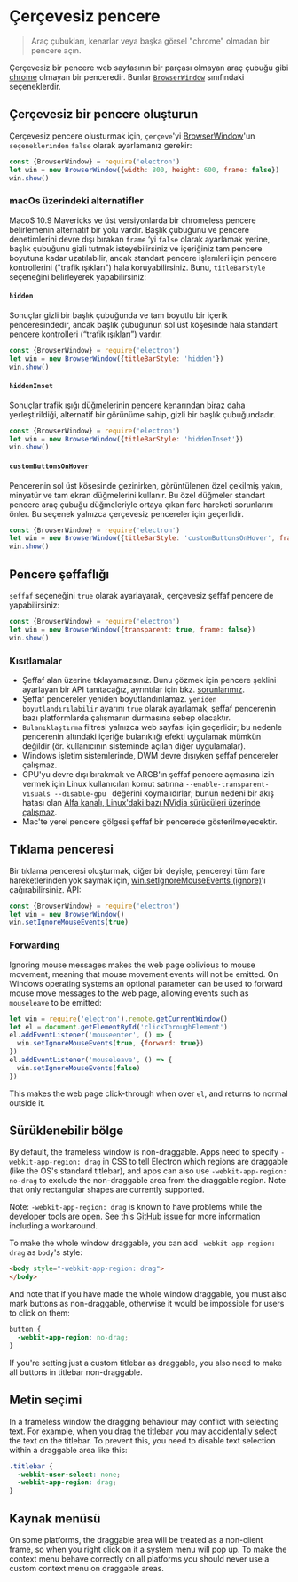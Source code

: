 # Çerçevesiz pencere

> Araç çubukları, kenarlar veya başka görsel "chrome" olmadan bir pencere açın.

Çerçevesiz bir pencere web sayfasının bir parçası olmayan araç çubuğu gibi [chrome](https://developer.mozilla.org/en-US/docs/Glossary/Chrome) olmayan bir penceredir. Bunlar [`BrowserWindow`](browser-window.md) sınıfındaki seçeneklerdir.

## Çerçevesiz bir pencere oluşturun

Çerçevesiz pencere oluşturmak için, `çerçeve`'yi [BrowserWindow](browser-window.md)'un ` seçeneklerinden` `false` olarak ayarlamanız gerekir:

```javascript
const {BrowserWindow} = require('electron')
let win = new BrowserWindow({width: 800, height: 600, frame: false})
win.show()
```

### macOs üzerindeki alternatifler

MacoS 10.9 Mavericks ve üst versiyonlarda bir chromeless pencere belirlemenin alternatif bir yolu vardır. Başlık çubuğunu ve pencere denetimlerini devre dışı bırakan `frame` ‘yi `false` olarak ayarlamak yerine, başlık çubuğunu gizli tutmak isteyebilirsiniz ve içeriğiniz tam pencere boyutuna kadar uzatılabilir, ancak standart pencere işlemleri için pencere kontrollerini ("trafik ışıkları") hala koruyabilirsiniz. Bunu, `titleBarStyle` seçeneğini belirleyerek yapabilirsiniz:

#### `hidden`

Sonuçlar gizli bir başlık çubuğunda ve tam boyutlu bir içerik penceresindedir, ancak başlık çubuğunun sol üst köşesinde hala standart pencere kontrolleri (“trafik ışıkları”) vardır.

```javascript
const {BrowserWindow} = require('electron')
let win = new BrowserWindow({titleBarStyle: 'hidden'})
win.show()
```

#### `hiddenInset`

Sonuçlar trafik ışığı düğmelerinin pencere kenarından biraz daha yerleştirildiği, alternatif bir görünüme sahip, gizli bir başlık çubuğundadır.

```javascript
const {BrowserWindow} = require('electron')
let win = new BrowserWindow({titleBarStyle: 'hiddenInset'})
win.show()
```

#### `customButtonsOnHover`

Pencerenin sol üst köşesinde gezinirken, görüntülenen özel çekilmiş yakın, minyatür ve tam ekran düğmelerini kullanır. Bu özel düğmeler standart pencere araç çubuğu düğmeleriyle ortaya çıkan fare hareketi sorunlarını önler. Bu seçenek yalnızca çerçevesiz pencereler için geçerlidir.

```javascript
const {BrowserWindow} = require('electron')
let win = new BrowserWindow({titleBarStyle: 'customButtonsOnHover', frame: false})
win.show()
```

## Pencere şeffaflığı

`şeffaf` seçeneğini `true` olarak ayarlayarak, çerçevesiz şeffaf pencere de yapabilirsiniz:

```javascript
const {BrowserWindow} = require('electron')
let win = new BrowserWindow({transparent: true, frame: false})
win.show()
```

### Kısıtlamalar

* Şeffaf alan üzerine tıklayamazsınız. Bunu çözmek için pencere şeklini ayarlayan bir API tanıtacağız, ayrıntılar için bkz. [sorunlarımız](https://github.com/electron/electron/issues/1335).
* Şeffaf pencereler yeniden boyutlandırılamaz. `yeniden boyutlandırılabilir` ayarını `true` olarak ayarlamak, şeffaf pencerenin bazı platformlarda çalışmanın durmasına sebep olacaktır.
* `Bulanıklaştırma` filtresi yalnızca web sayfası için geçerlidir; bu nedenle pencerenin altındaki içeriğe bulanıklığı efekti uygulamak mümkün değildir (ör. kullanıcının sisteminde açılan diğer uygulamalar).
* Windows işletim sistemlerinde, DWM devre dışıyken şeffaf pencereler çalışmaz.
* GPU'yu devre dışı bırakmak ve ARGB'ın şeffaf pencere açmasına izin vermek için Linux kullanıcıları komut satırına `--enable-transparent-visuals --disable-gpu ` değerini koymalıdırlar; bunun nedeni bir akış hatası olan [Alfa kanalı, Linux'daki bazı NVidia sürücüleri üzerinde çalışmaz](https://code.google.com/p/chromium/issues/detail?id=369209).
* Mac'te yerel pencere gölgesi şeffaf bir pencerede gösterilmeyecektir.

## Tıklama penceresi

Bir tıklama penceresi oluşturmak, diğer bir deyişle, pencereyi tüm fare hareketlerinden yok saymak için, [ win.setIgnoreMouseEvents (ignore)](browser-window.md#winsetignoremouseeventsignore)'ı çağırabilirsiniz. API:

```javascript
const {BrowserWindow} = require('electron')
let win = new BrowserWindow()
win.setIgnoreMouseEvents(true)
```

### Forwarding

Ignoring mouse messages makes the web page oblivious to mouse movement, meaning that mouse movement events will not be emitted. On Windows operating systems an optional parameter can be used to forward mouse move messages to the web page, allowing events such as `mouseleave` to be emitted:

```javascript
let win = require('electron').remote.getCurrentWindow()
let el = document.getElementById('clickThroughElement')
el.addEventListener('mouseenter', () => {
  win.setIgnoreMouseEvents(true, {forward: true})
})
el.addEventListener('mouseleave', () => {
  win.setIgnoreMouseEvents(false)
})
```

This makes the web page click-through when over `el`, and returns to normal outside it.

## Sürüklenebilir bölge

By default, the frameless window is non-draggable. Apps need to specify `-webkit-app-region: drag` in CSS to tell Electron which regions are draggable (like the OS's standard titlebar), and apps can also use `-webkit-app-region: no-drag` to exclude the non-draggable area from the draggable region. Note that only rectangular shapes are currently supported.

Note: `-webkit-app-region: drag` is known to have problems while the developer tools are open. See this [GitHub issue](https://github.com/electron/electron/issues/3647) for more information including a workaround.

To make the whole window draggable, you can add `-webkit-app-region: drag` as `body`'s style:

```html
<body style="-webkit-app-region: drag">
</body>
```

And note that if you have made the whole window draggable, you must also mark buttons as non-draggable, otherwise it would be impossible for users to click on them:

```css
button {
  -webkit-app-region: no-drag;
}
```

If you're setting just a custom titlebar as draggable, you also need to make all buttons in titlebar non-draggable.

## Metin seçimi

In a frameless window the dragging behaviour may conflict with selecting text. For example, when you drag the titlebar you may accidentally select the text on the titlebar. To prevent this, you need to disable text selection within a draggable area like this:

```css
.titlebar {
  -webkit-user-select: none;
  -webkit-app-region: drag;
}
```

## Kaynak menüsü

On some platforms, the draggable area will be treated as a non-client frame, so when you right click on it a system menu will pop up. To make the context menu behave correctly on all platforms you should never use a custom context menu on draggable areas.